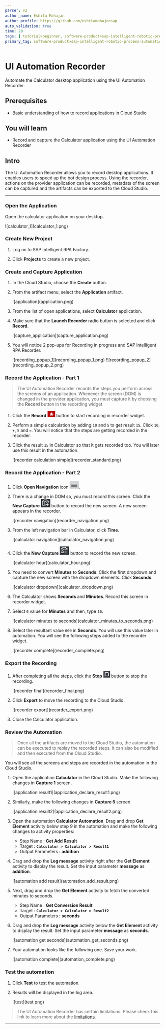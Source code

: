 ```yaml
---
parser: v2
author_name: Eshita Mahajan
author_profile: https://github.com/eshitamahajansap
auto_validation: true
time: 20
tags: [ tutorial>beginner, software-product>sap-intelligent-robotic-process-automation]
primary_tag: software-product>sap-intelligent-robotic-process-automation
---
```


# UI Automation Recorder
<!-- description --> Automate the Calculator desktop application using the UI Automation Recorder.

## Prerequisites
 - Basic understanding of how to record applications in Cloud Studio

## You will learn
  - Record and capture the Calculator application using the UI Automation Recorder

## Intro
The UI Automation Recorder allows you to record desktop applications. It enables users to speed up the bot design process. Using the recorder, actions on the provider application can be recorded, metadata of the screen can be captured and the artifacts can be exported to the Cloud Studio.

---

### Open the Application


Open the calculator application on your desktop.

<!-- border -->![calculator_1](calculator_1.png)


### Create New Project


1.  Log on to SAP Intelligent RPA Factory.

2.  Click **Projects** to create a new project.



### Create and Capture Application


1.  In the Cloud Studio, choose the **Create** button.

2.  From the artifact menu, select the **Application** artifact.

    <!-- border -->![application](application.png)

3.  From the list of open applications, select **Calculator** application.

4.  Make sure that the **Launch Recorder** radio button is selected and click **Record**.

    <!-- border -->![capture_application](capture_application.png)

5.  You will notice 2 pop-ups for Recording in progress and SAP Intelligent RPA Recorder.

    <!-- border -->![recording_popup_1](recording_popup_1.png)  !![recording_popup_2](recording_popup_2.png)


### Record the Application - Part 1


> The UI Automation Recorder records the steps you perform across the screens of an application.
 Whenever the screen (DOM) is changed in the provider application, you must capture it by choosing the **Record** button in the recording widget.

1.  Click the **Record** <!-- border -->![record](record.png) button to start recording in recorder widget.

2.  Perform a simple calculation by adding `10` and `5` to get result `15`. Click `10`, `+`, `5` and `=`. You will notice that the steps are getting recorded in the recorder.

3.  Click the result `15` in Calculator so that it gets recorded too. You will later use this result in the automation.

    <!-- border -->![recorder calculation simple](recorder_standard.png)



### Record the Application - Part 2


1.  Click **Open Navigation** icon <!-- border -->![Open Navigation](open_navigation.png).

2.  There is a change in DOM so, you must record this screen. Click the **New Capture** <!-- border -->![capture icon](capture_icon.png) button to record the new screen.
    A new screen appears in the recorder.

    <!-- border -->![recorder navigation](recorder_navigation.png)

3.  From the left navigation bar in Calculator, click **Time**.

    <!-- border -->![calculator navigation](calculator_navigation.png)

4.  Click the **New Capture** <!-- border -->![capture icon](capture_icon.png) button to record the new screen.

    <!-- border -->![calculator hour](calculator_hour.png)

5.  You need to convert **Minutes** to **Seconds**. Click the first dropdown and capture the new screen with the dropdown elements.
    Click **Seconds**.

    <!-- border -->![calculator dropdown](calculator_dropdown.png)

6.  The Calculator shows **Seconds** and **Minutes**. Record this screen in recorder widget.

7.  Select `0` value for **Minutes** and then, type `10`.

    <!-- border -->![calculator minutes to seconds](calculator_minutes_to_seconds.png)

8.  Select the resultant value `600` in **Seconds**. You will use this value later in automation. You will see the following steps added to the recorder widget.

    <!-- border -->![recorder complete](recorder_complete.png)



### Export the Recording


1. After completing all the steps, click the **Stop** <!-- border -->![stop](stop_icon.png) button to stop the recording.

    <!-- border -->![recorder final](recorder_final.png)

2.  Click **Export** to move the recording to the Cloud Studio.

    <!-- border -->![recorder export](recorder_export.png)

3.  Close the Calculator application.


### Review the Automation


> Once all the artifacts are moved to the Cloud Studio, the automation can be executed to replay the recorded steps. It can also be modified and then executed from the Cloud Studio.

  You will see all the screens and steps are recorded in the automation in the Cloud Studio.

1.  Open the application **Calculator** in the Cloud Studio. Make the following changes in **Capture 1** screen.

    <!-- border -->![application result1](application_declare_result1.png)

2.  Similarly, make the following changes in **Capture 5** screen.

    <!-- border -->![application result2](application_declare_result2.png)

3.  Open the automation **Calculator Automation**. Drag and drop **Get Element** activity below step 9 in the automation and make the following changes to activity properties:

    -	Step Name : **Get Add Result**
    -	Target : **`Calculator > Calculator > Result1`**
    -	Output Parameters : **addition**

4.  Drag and drop the **Log message** activity right after the **Get Element** activity to display the result. Set the input parameter **message** as **addition**.

    <!-- border -->![automation add result](automation_add_result.png)

5.  Next, drag and drop the **Get Element** activity to fetch the converted minutes to seconds.

    -	Step Name : **Get Conversion Result**
    -	Target : **`Calculator > Calculator > Result2`**
    -	Output Parameters : **seconds**

6.  Drag and drop the **Log message** activity below the **Get Element** activity to display the result. Set the input parameter **message** as **seconds**.

    <!-- border -->![automation get seconds](automation_get_seconds.png)

7.  Your automation looks like the following one. Save your work.

    <!-- border -->![automation complete](automation_complete.png)



### Test the automation


1.  Click **Test** to test the automation.

2.  Results will be displayed in the log area.

    <!-- border -->![test](test.png)

> The UI Automation Recorder has certain limitations. Please check this link to learn more about the [limitations](https://help.sap.com/viewer/8e71b41b9ea043c8bccee01a10d6ba72/Cloud/en-US/b50e325c54934afa991821e073867917.html).







---
